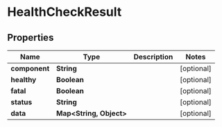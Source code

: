 
# HealthCheckResult

## Properties
Name | Type | Description | Notes
------------ | ------------- | ------------- | -------------
**component** | **String** |  |  [optional]
**healthy** | **Boolean** |  |  [optional]
**fatal** | **Boolean** |  |  [optional]
**status** | **String** |  |  [optional]
**data** | **Map&lt;String, Object&gt;** |  |  [optional]



